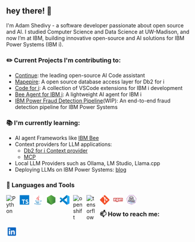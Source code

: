 ## hey there! 👋

I'm Adam Shedivy - a software developer passionate about open source and AI. I studied Computer Science and Data Science at UW-Madison, and now I’m at IBM, building innovative open-source and AI solutions for IBM Power Systems (IBM i).


### ✏️ Current Projects I'm contributing to:
- [Continue](https://github.com/continuedev/continue): the leading open-source AI Code assistant
- [Mapepire](https://mapepire-ibmi.github.io/): A open source database access layer for Db2 for i
- [Code for i](https://codefori.github.io/docs/): A collection of VSCode extensions for IBM i development
- [Bee Agent for IBM i](https://github.com/ajshedivy/bee-agent-ibmi): A lightweight AI agent for IBM i
- [IBM Power Fraud Detection Pipeline](https://github.com/ajshedivy/IBMi-fraud-detection)(WIP): An end-to-end fraud detection pipeline for IBM Power Systems


### 📚 I'm currently learning:
- AI agent Frameworks like [IBM Bee](https://github.com/i-am-bee)
- Context providers for LLM applications:
  - [Db2 for i Context provider](https://codefori.github.io/docs/extensions/db2i/ai/code-assistant/)
  - [MCP](https://modelcontextprotocol.io/introduction)
- Local LLM Providers such as Ollama, LM Studio, Llama.cpp
- Deploying LLMs on IBM Power Systems: [blog](https://github.com/ajshedivy/blog/issues/1)

### 💼 Languages and Tools
[<img align="left" alt="Python" width="26px" style="padding-right:10px;" src="https://s3.dualstack.us-east-2.amazonaws.com/pythondotorg-assets/media/files/python-logo-only.svg"/>]()
[<img align="left" alt="TypeScript" width="26px" style="padding-right:10px;" src="images/typescript.svg"/>]()
[<img align="left" alt="Java" width="26px" style="padding-right:10px;" src="images/java.svg"/>]()
[<img align="left" alt="NodeJS" width="26px" style="padding-right:10px;" src="images/nodejs.svg"/>]()
[<img align="left" alt="Visual Studio Code" width="26px" style="padding-right:10px;" src="images/vscode.svg"/>]()

[<img align="left" alt="openshift" width="26px" style="padding-right:10px;" src="https://upload.wikimedia.org/wikipedia/commons/3/3a/OpenShift-LogoType.svg"/>]()
[<img align="left" alt="tensorflow" width="26px" style="padding-right:10px;" src="https://upload.wikimedia.org/wikipedia/commons/2/2d/Tensorflow_logo.svg"/>]()
[<img align="left" alt="Git" width="26px" style="padding-right:10px;" src="images/git.svg"/>]()
[<img align="left" alt="NPM" width="26px" style="padding-right:10px;" src="images/npm.svg"/>]()
[<img align="left" alt="podman" width="26px" style="padding-right:10px;" src="images/podman.svg"/>]()


<br/>

### 📫 How to reach me:
[<img align="left" alt="Adam Shedivy | LinkedIn" width="30px" style="padding-right:10px;" src="images/linkedin.svg"/>](https://www.linkedin.com/in/adam-shedivy-2619a1166/)